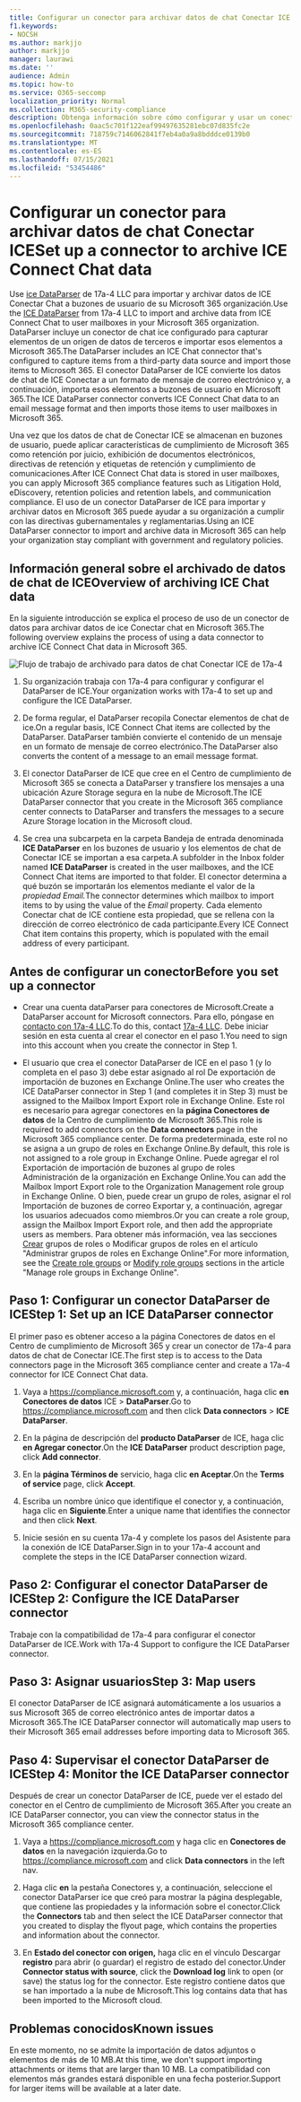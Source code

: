 ```yaml
---
title: Configurar un conector para archivar datos de chat Conectar ICE en Microsoft 365
f1.keywords:
- NOCSH
ms.author: markjjo
author: markjjo
manager: laurawi
ms.date: ''
audience: Admin
ms.topic: how-to
ms.service: O365-seccomp
localization_priority: Normal
ms.collection: M365-security-compliance
description: Obtenga información sobre cómo configurar y usar un conector 17a-4 ICE Conectar Chat DataParser para importar y archivar datos de chat de ICE Conectar en Microsoft 365.
ms.openlocfilehash: 0aac5c701f122eaf99497635281ebc07d835fc2e
ms.sourcegitcommit: 718759c7146062841f7eb4a0a9a8bdddce0139b0
ms.translationtype: MT
ms.contentlocale: es-ES
ms.lasthandoff: 07/15/2021
ms.locfileid: "53454486"
---
```

# <a name="set-up-a-connector-to-archive-ice-connect-chat-data"></a><span data-ttu-id="8b4d0-103">Configurar un conector para archivar datos de chat Conectar ICE</span><span class="sxs-lookup"><span data-stu-id="8b4d0-103">Set up a connector to archive ICE Connect Chat data</span></span>

<span data-ttu-id="8b4d0-104">Use [ice DataParser](https://www.17a-4.com/ice-dataparser/) de 17a-4 LLC para importar y archivar datos de ICE Conectar Chat a buzones de usuario de su Microsoft 365 organización.</span><span class="sxs-lookup"><span data-stu-id="8b4d0-104">Use the [ICE DataParser](https://www.17a-4.com/ice-dataparser/) from 17a-4 LLC to import and archive data from ICE Connect Chat to user mailboxes in your Microsoft 365 organization.</span></span> <span data-ttu-id="8b4d0-105">DataParser incluye un conector de chat ice configurado para capturar elementos de un origen de datos de terceros e importar esos elementos a Microsoft 365.</span><span class="sxs-lookup"><span data-stu-id="8b4d0-105">The DataParser includes an ICE Chat connector that's configured to capture items from a third-party data source and import those items to Microsoft 365.</span></span> <span data-ttu-id="8b4d0-106">El conector DataParser de ICE convierte los datos de chat de ICE Conectar a un formato de mensaje de correo electrónico y, a continuación, importa esos elementos a buzones de usuario en Microsoft 365.</span><span class="sxs-lookup"><span data-stu-id="8b4d0-106">The ICE DataParser connector converts ICE Connect Chat data to an email message format and then imports those items to user mailboxes in Microsoft 365.</span></span>

<span data-ttu-id="8b4d0-107">Una vez que los datos de chat de Conectar ICE se almacenan en buzones de usuario, puede aplicar características de cumplimiento de Microsoft 365 como retención por juicio, exhibición de documentos electrónicos, directivas de retención y etiquetas de retención y cumplimiento de comunicaciones.</span><span class="sxs-lookup"><span data-stu-id="8b4d0-107">After ICE Connect Chat data is stored in user mailboxes, you can apply Microsoft 365 compliance features such as Litigation Hold, eDiscovery, retention policies and retention labels, and communication compliance.</span></span> <span data-ttu-id="8b4d0-108">El uso de un conector DataParser de ICE para importar y archivar datos en Microsoft 365 puede ayudar a su organización a cumplir con las directivas gubernamentales y reglamentarias.</span><span class="sxs-lookup"><span data-stu-id="8b4d0-108">Using an ICE DataParser connector to import and archive data in Microsoft 365 can help your organization stay compliant with government and regulatory policies.</span></span>

## <a name="overview-of-archiving-ice-chat-data"></a><span data-ttu-id="8b4d0-109">Información general sobre el archivado de datos de chat de ICE</span><span class="sxs-lookup"><span data-stu-id="8b4d0-109">Overview of archiving ICE Chat data</span></span>

<span data-ttu-id="8b4d0-110">En la siguiente introducción se explica el proceso de uso de un conector de datos para archivar datos de ice Conectar chat en Microsoft 365.</span><span class="sxs-lookup"><span data-stu-id="8b4d0-110">The following overview explains the process of using a data connector to archive ICE Connect Chat data in Microsoft 365.</span></span>

![Flujo de trabajo de archivado para datos de chat Conectar ICE de 17a-4](../media/ICEChatDataParserConnectorWorkflow.png)

1. <span data-ttu-id="8b4d0-112">Su organización trabaja con 17a-4 para configurar y configurar el DataParser de ICE.</span><span class="sxs-lookup"><span data-stu-id="8b4d0-112">Your organization works with 17a-4 to set up and configure the ICE DataParser.</span></span>

2. <span data-ttu-id="8b4d0-113">De forma regular, el DataParser recopila Conectar elementos de chat de ice.</span><span class="sxs-lookup"><span data-stu-id="8b4d0-113">On a regular basis, ICE Connect Chat items are collected by the DataParser.</span></span> <span data-ttu-id="8b4d0-114">DataParser también convierte el contenido de un mensaje en un formato de mensaje de correo electrónico.</span><span class="sxs-lookup"><span data-stu-id="8b4d0-114">The DataParser also converts the content of a message to an email message format.</span></span>

3. <span data-ttu-id="8b4d0-115">El conector DataParser de ICE que cree en el Centro de cumplimiento de Microsoft 365 se conecta a DataParser y transfiere los mensajes a una ubicación Azure Storage segura en la nube de Microsoft.</span><span class="sxs-lookup"><span data-stu-id="8b4d0-115">The ICE DataParser connector that you create in the Microsoft 365 compliance center connects to DataParser and transfers the messages to a secure Azure Storage location in the Microsoft cloud.</span></span>

4. <span data-ttu-id="8b4d0-116">Se crea una subcarpeta en la carpeta Bandeja de entrada denominada **ICE DataParser** en los buzones de usuario y los elementos de chat de Conectar ICE se importan a esa carpeta.</span><span class="sxs-lookup"><span data-stu-id="8b4d0-116">A subfolder in the Inbox folder named **ICE DataParser** is created in the user mailboxes, and the ICE Connect Chat items are imported to that folder.</span></span> <span data-ttu-id="8b4d0-117">El conector determina a qué buzón se importarán los elementos mediante el valor de la *propiedad Email.*</span><span class="sxs-lookup"><span data-stu-id="8b4d0-117">The connector determines which mailbox to import items to by using the value of the *Email* property.</span></span> <span data-ttu-id="8b4d0-118">Cada elemento Conectar chat de ICE contiene esta propiedad, que se rellena con la dirección de correo electrónico de cada participante.</span><span class="sxs-lookup"><span data-stu-id="8b4d0-118">Every ICE Connect Chat item contains this property, which is populated with the email address of every participant.</span></span>

## <a name="before-you-set-up-a-connector"></a><span data-ttu-id="8b4d0-119">Antes de configurar un conector</span><span class="sxs-lookup"><span data-stu-id="8b4d0-119">Before you set up a connector</span></span>

- <span data-ttu-id="8b4d0-120">Crear una cuenta dataParser para conectores de Microsoft.</span><span class="sxs-lookup"><span data-stu-id="8b4d0-120">Create a DataParser account for Microsoft connectors.</span></span> <span data-ttu-id="8b4d0-121">Para ello, póngase en [contacto con 17a-4 LLC](https://www.17a-4.com/contact/).</span><span class="sxs-lookup"><span data-stu-id="8b4d0-121">To do this, contact [17a-4 LLC](https://www.17a-4.com/contact/).</span></span> <span data-ttu-id="8b4d0-122">Debe iniciar sesión en esta cuenta al crear el conector en el paso 1.</span><span class="sxs-lookup"><span data-stu-id="8b4d0-122">You need to sign into this account when you create the connector in Step 1.</span></span>

- <span data-ttu-id="8b4d0-123">El usuario que crea el conector DataParser de ICE en el paso 1 (y lo completa en el paso 3) debe estar asignado al rol De exportación de importación de buzones en Exchange Online.</span><span class="sxs-lookup"><span data-stu-id="8b4d0-123">The user who creates the ICE DataParser connector in Step 1 (and completes it in Step 3) must be assigned to the Mailbox Import Export role in Exchange Online.</span></span> <span data-ttu-id="8b4d0-124">Este rol es necesario para agregar conectores en la **página Conectores de datos** de la Centro de cumplimiento de Microsoft 365.</span><span class="sxs-lookup"><span data-stu-id="8b4d0-124">This role is required to add connectors on the **Data connectors** page in the Microsoft 365 compliance center.</span></span> <span data-ttu-id="8b4d0-125">De forma predeterminada, este rol no se asigna a un grupo de roles en Exchange Online.</span><span class="sxs-lookup"><span data-stu-id="8b4d0-125">By default, this role is not assigned to a role group in Exchange Online.</span></span> <span data-ttu-id="8b4d0-126">Puede agregar el rol Exportación de importación de buzones al grupo de roles Administración de la organización en Exchange Online.</span><span class="sxs-lookup"><span data-stu-id="8b4d0-126">You can add the Mailbox Import Export role to the Organization Management role group in Exchange Online.</span></span> <span data-ttu-id="8b4d0-127">O bien, puede crear un grupo de roles, asignar el rol Importación de buzones de correo Exportar y, a continuación, agregar los usuarios adecuados como miembros.</span><span class="sxs-lookup"><span data-stu-id="8b4d0-127">Or you can create a role group, assign the Mailbox Import Export role, and then add the appropriate users as members.</span></span> <span data-ttu-id="8b4d0-128">Para obtener más información, vea [](/Exchange/permissions-exo/role-groups#modify-role-groups) las secciones [Crear](/Exchange/permissions-exo/role-groups#create-role-groups) grupos de roles o Modificar grupos de roles en el artículo "Administrar grupos de roles en Exchange Online".</span><span class="sxs-lookup"><span data-stu-id="8b4d0-128">For more information, see the [Create role groups](/Exchange/permissions-exo/role-groups#create-role-groups) or [Modify role groups](/Exchange/permissions-exo/role-groups#modify-role-groups) sections in the article "Manage role groups in Exchange Online".</span></span>

## <a name="step-1-set-up-an-ice-dataparser-connector"></a><span data-ttu-id="8b4d0-129">Paso 1: Configurar un conector DataParser de ICE</span><span class="sxs-lookup"><span data-stu-id="8b4d0-129">Step 1: Set up an ICE DataParser connector</span></span>

<span data-ttu-id="8b4d0-130">El primer paso es obtener acceso a la página Conectores de datos en el Centro de cumplimiento de Microsoft 365 y crear un conector de 17a-4 para datos de chat de Conectar ICE.</span><span class="sxs-lookup"><span data-stu-id="8b4d0-130">The first step is to access to the Data connectors page in the Microsoft 365 compliance center and create a 17a-4 connector for ICE Connect Chat data.</span></span>

1. <span data-ttu-id="8b4d0-131">Vaya a <https://compliance.microsoft.com> y, a continuación, haga clic **en Conectores de datos** ICE  >  **DataParser**.</span><span class="sxs-lookup"><span data-stu-id="8b4d0-131">Go to <https://compliance.microsoft.com> and then click **Data connectors** > **ICE DataParser**.</span></span>

2. <span data-ttu-id="8b4d0-132">En la página de descripción del **producto DataParser** de ICE, haga clic **en Agregar conector**.</span><span class="sxs-lookup"><span data-stu-id="8b4d0-132">On the **ICE DataParser** product description page, click **Add connector**.</span></span>

3. <span data-ttu-id="8b4d0-133">En la **página Términos de** servicio, haga clic **en Aceptar**.</span><span class="sxs-lookup"><span data-stu-id="8b4d0-133">On the **Terms of service** page, click **Accept**.</span></span>

4. <span data-ttu-id="8b4d0-134">Escriba un nombre único que identifique el conector y, a continuación, haga clic en **Siguiente**.</span><span class="sxs-lookup"><span data-stu-id="8b4d0-134">Enter a unique name that identifies the connector and then click **Next**.</span></span>

5. <span data-ttu-id="8b4d0-135">Inicie sesión en su cuenta 17a-4 y complete los pasos del Asistente para la conexión de ICE DataParser.</span><span class="sxs-lookup"><span data-stu-id="8b4d0-135">Sign in to your 17a-4 account and complete the steps in the ICE DataParser connection wizard.</span></span>

## <a name="step-2-configure-the-ice-dataparser-connector"></a><span data-ttu-id="8b4d0-136">Paso 2: Configurar el conector DataParser de ICE</span><span class="sxs-lookup"><span data-stu-id="8b4d0-136">Step 2: Configure the ICE DataParser connector</span></span>

<span data-ttu-id="8b4d0-137">Trabaje con la compatibilidad de 17a-4 para configurar el conector DataParser de ICE.</span><span class="sxs-lookup"><span data-stu-id="8b4d0-137">Work with 17a-4 Support to configure the ICE DataParser connector.</span></span>

## <a name="step-3-map-users"></a><span data-ttu-id="8b4d0-138">Paso 3: Asignar usuarios</span><span class="sxs-lookup"><span data-stu-id="8b4d0-138">Step 3: Map users</span></span>

<span data-ttu-id="8b4d0-139">El conector DataParser de ICE asignará automáticamente a los usuarios a sus Microsoft 365 de correo electrónico antes de importar datos a Microsoft 365.</span><span class="sxs-lookup"><span data-stu-id="8b4d0-139">The ICE DataParser connector will automatically map users to their Microsoft 365 email addresses before importing data to Microsoft 365.</span></span>

## <a name="step-4-monitor-the-ice-dataparser-connector"></a><span data-ttu-id="8b4d0-140">Paso 4: Supervisar el conector DataParser de ICE</span><span class="sxs-lookup"><span data-stu-id="8b4d0-140">Step 4: Monitor the ICE DataParser connector</span></span>

<span data-ttu-id="8b4d0-141">Después de crear un conector DataParser de ICE, puede ver el estado del conector en el Centro de cumplimiento de Microsoft 365.</span><span class="sxs-lookup"><span data-stu-id="8b4d0-141">After you create an ICE DataParser connector, you can view the connector status in the Microsoft 365 compliance center.</span></span>

1. <span data-ttu-id="8b4d0-142">Vaya a <https://compliance.microsoft.com> y haga clic en **Conectores de datos** en la navegación izquierda.</span><span class="sxs-lookup"><span data-stu-id="8b4d0-142">Go to <https://compliance.microsoft.com> and click **Data connectors** in the left nav.</span></span>

2. <span data-ttu-id="8b4d0-143">Haga clic **en** la pestaña Conectores y, a continuación, seleccione el conector DataParser ice que creó para mostrar la página desplegable, que contiene las propiedades y la información sobre el conector.</span><span class="sxs-lookup"><span data-stu-id="8b4d0-143">Click the **Connectors** tab and then select the ICE DataParser connector that you created to display the flyout page, which contains the properties and information about the connector.</span></span>

3. <span data-ttu-id="8b4d0-144">En **Estado del conector con origen,** haga clic en el vínculo Descargar **registro** para abrir (o guardar) el registro de estado del conector.</span><span class="sxs-lookup"><span data-stu-id="8b4d0-144">Under **Connector status with source**, click the **Download log** link to open (or save) the status log for the connector.</span></span> <span data-ttu-id="8b4d0-145">Este registro contiene datos que se han importado a la nube de Microsoft.</span><span class="sxs-lookup"><span data-stu-id="8b4d0-145">This log contains data that has been imported to the Microsoft cloud.</span></span>

## <a name="known-issues"></a><span data-ttu-id="8b4d0-146">Problemas conocidos</span><span class="sxs-lookup"><span data-stu-id="8b4d0-146">Known issues</span></span>

<span data-ttu-id="8b4d0-147">En este momento, no se admite la importación de datos adjuntos o elementos de más de 10 MB.</span><span class="sxs-lookup"><span data-stu-id="8b4d0-147">At this time, we don't support importing attachments or items that are larger than 10 MB.</span></span> <span data-ttu-id="8b4d0-148">La compatibilidad con elementos más grandes estará disponible en una fecha posterior.</span><span class="sxs-lookup"><span data-stu-id="8b4d0-148">Support for larger items will be available at a later date.</span></span>
